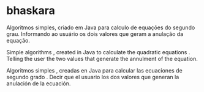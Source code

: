 # bhaskara


Algoritmos simples, criado em Java para calculo de equações do segundo grau. Informando ao usuário os dois valores que geram a anulação da equação.

Simple algorithms , created in Java to calculate the quadratic equations . Telling the user the two values ​​that generate the annulment of the equation.

Algoritmos simples , creadas en Java para calcular las ecuaciones de segundo grado . Decir que el usuario los dos valores que generan la anulación de la ecuación.
